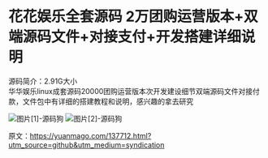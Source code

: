 # 花花娱乐全套源码 2万团购运营版本+双端源码文件+对接支付+开发搭建详细说明

源码简介：2.91G大小  
华华娱乐linux成套源码20000团购运营版本次开发建设细节双端源码文件对接付款，文件包中有详细的搭建教程和说明，感兴趣的拿去研究

![图片[1]-源码狗](https://pub-7eb420edbb5641e0a4d6027c727f4217.r2.dev/wp-content/uploads/2025/09/2001255d3454157970dOypLyf.jpg) ![图片[2]-源码狗](https://pub-7eb420edbb5641e0a4d6027c727f4217.r2.dev/wp-content/uploads/2025/09/2001255d345415e0a6bp1cC1t.jpg)

原文：https://yuanmago.com/137712.html?utm_source=github&utm_medium=syndication
